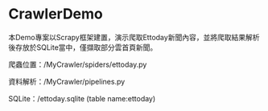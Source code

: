 # CrawlerDemo

本Demo專案以Scrapy框架建置，演示爬取Ettoday新聞內容，並將爬取結果解析後存放於SQLite當中，僅擷取部分雲首頁新聞。

爬蟲位置：/MyCrawler/spiders/ettoday.py

資料解析：/MyCrawler/pipelines.py 

SQLite：/ettoday.sqlite (table name:ettoday)
